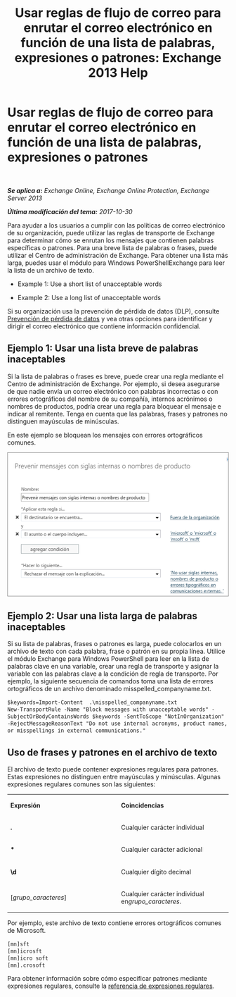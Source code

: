 ﻿---
title: 'Usar reglas de flujo de correo para enrutar el correo electrónico en función de una lista de palabras, expresiones o patrones: Exchange 2013 Help'
TOCTitle: Usar reglas de flujo de correo para enrutar el correo electrónico en función de una lista de palabras, expresiones o patrones
ms:assetid: 4c5bee1b-58b5-4152-baef-86fa103050ae
ms:mtpsurl: https://technet.microsoft.com/es-es/library/Dn951131(v=EXCHG.150)
ms:contentKeyID: 65234701
ms.date: 05/22/2018
mtps_version: v=EXCHG.150
ms.translationtype: MT
---

# Usar reglas de flujo de correo para enrutar el correo electrónico en función de una lista de palabras, expresiones o patrones

 

_**Se aplica a:** Exchange Online, Exchange Online Protection, Exchange Server 2013_

_**Última modificación del tema:** 2017-10-30_

Para ayudar a los usuarios a cumplir con las políticas de correo electrónico de su organización, puede utilizar las reglas de transporte de Exchange para determinar cómo se enrutan los mensajes que contienen palabras específicas o patrones. Para una breve lista de palabras o frases, puede utilizar el Centro de administración de Exchange. Para obtener una lista más larga, puedes usar el módulo para Windows PowerShellExchange para leer la lista de un archivo de texto.

  - Example 1: Use a short list of unacceptable words

  - Example 2: Use a long list of unacceptable words

Si su organización usa la prevención de pérdida de datos (DLP), consulte [Prevención de pérdida de datos](technical-overview-of-dlp-data-loss-prevention-in-exchange.md) y vea otras opciones para identificar y dirigir el correo electrónico que contiene información confidencial.

## Ejemplo 1: Usar una lista breve de palabras inaceptables

Si la lista de palabras o frases es breve, puede crear una regla mediante el Centro de administración de Exchange. Por ejemplo, si desea asegurarse de que nadie envía un correo electrónico con palabras incorrectas o con errores ortográficos del nombre de su compañía, internos acrónimos o nombres de productos, podría crear una regla para bloquear el mensaje e indicar al remitente. Tenga en cuenta que las palabras, frases y patrones no distinguen mayúsculas de minúsculas.

En este ejemplo se bloquean los mensajes con errores ortográficos comunes.

![Regla que muestra el bloqueo de un mensaje basado en patrones de texto](images/Dn951131.a8489cbb-be59-4890-ae30-1431703eeb88(EXCHG.150).png "Regla que muestra el bloqueo de un mensaje basado en patrones de texto")

## Ejemplo 2: Usar una lista larga de palabras inaceptables

Si su lista de palabras, frases o patrones es larga, puede colocarlos en un archivo de texto con cada palabra, frase o patrón en su propia línea. Utilice el módulo Exchange para Windows PowerShell para leer en la lista de palabras clave en una variable, crear una regla de transporte y asignar la variable con las palabras clave a la condición de regla de transporte. Por ejemplo, la siguiente secuencia de comandos toma una lista de errores ortográficos de un archivo denominado misspelled\_companyname.txt.

    $keywords=Import-Content  .\misspelled_companyname.txt
    New-TransportRule -Name "Block messages with unacceptable words" -SubjectOrBodyContainsWords $keywords -SentToScope "NotInOrganization" -RejectMessageReasonText "Do not use internal acronyms, product names, or misspellings in external communications."

## Uso de frases y patrones en el archivo de texto

El archivo de texto puede contener expresiones regulares para patrones. Estas expresiones no distinguen entre mayúsculas y minúsculas. Algunas expresiones regulares comunes son las siguientes:


<table>
<colgroup>
<col style="width: 50%" />
<col style="width: 50%" />
</colgroup>
<tbody>
<tr class="odd">
<td><p><strong>Expresión</strong></p></td>
<td><p><strong>Coincidencias</strong></p></td>
</tr>
<tr class="even">
<td><p><strong>.</strong></p></td>
<td><p>Cualquier carácter individual</p></td>
</tr>
<tr class="odd">
<td><p><strong>*</strong></p></td>
<td><p>Cualquier carácter adicional</p></td>
</tr>
<tr class="even">
<td><p><strong>\d</strong></p></td>
<td><p>Cualquier dígito decimal</p></td>
</tr>
<tr class="odd">
<td><p>[<em>grupo_caracteres</em>]</p></td>
<td><p>Cualquier carácter individual en<em>grupo_caracteres</em>.</p></td>
</tr>
</tbody>
</table>


Por ejemplo, este archivo de texto contiene errores ortográficos comunes de Microsoft.

    [mn]sft
    [mn]icrosft
    [mn]icro soft
    [mn].crosoft

Para obtener información sobre cómo especificar patrones mediante expresiones regulares, consulte la [referencia de expresiones regulares](https://go.microsoft.com/fwlink/p/?linkid=532394).

